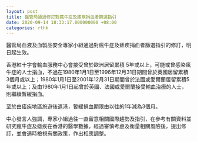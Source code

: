 ```yaml
---
layout: post
title: 醫管局通過修訂對瘋牛症及瘧疾捐血者篩選指引
date: 2020-09-14 18:33:17.000000000 +08:00
categories: rthk
---
```


醫管局血液及血製品安全專家小組通過對瘋牛症及瘧疾捐血者篩選指引的修訂，明日起生效。

香港紅十字會輸血服務中心會接受曾於歐洲居留累積 5年或以上，可能或曾感染瘋牛症的人士捐血，不過在1980年1月1日至1996年12月31日期間曾於英國居留累積3個月或以上；1980年1月1日至2001年12月31日期間曾於法國或愛爾蘭居留累積5年或以上；及由1980年1月1日起曾於英國、法國或愛爾蘭接受輸血治療的人士，則繼續暫緩捐血。

至於由瘧疾地區旅遊後返港，暫緩捐血期限由以往的1年減為3個月。

中心發言人強調，專家小組過往一直留意相關國際趨勢及指引，在參考有關資料並研究瘋牛症及瘧疾在香港的醫學數據，經過審慎考慮及衡量相關風險後，提出修訂，並會適時檢視有關政策，作出相應調整。
